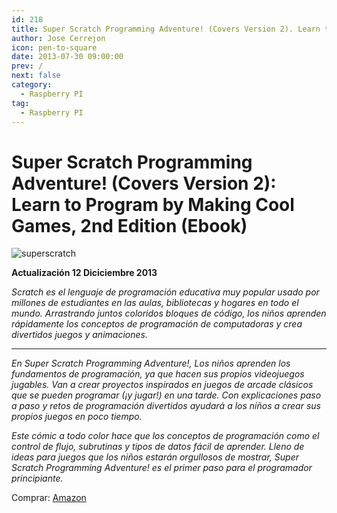 ```yaml
---
id: 218
title: Super Scratch Programming Adventure! (Covers Version 2). Learn to Program by Making Cool Games, 2nd Edition (Ebook)
author: Jose Cerrejon
icon: pen-to-square
date: 2013-07-30 09:00:00
prev: /
next: false
category:
  - Raspberry PI
tag:
  - Raspberry PI
---
```


# Super Scratch Programming Adventure! (Covers Version 2): Learn to Program by Making Cool Games, 2nd Edition (Ebook)

![superscratch](/images/2013/07/superscratch.jpg)

**Actualización 12 Diciciembre 2013**

*Scratch es el lenguaje de programación educativa muy popular usado por millones de estudiantes en las aulas, bibliotecas y hogares en todo el mundo. Arrastrando juntos coloridos bloques de código, los niños aprenden rápidamente los conceptos de programación de computadoras y crea divertidos juegos y animaciones.*

- - -
*En Super Scratch Programming Adventure!, Los niños aprenden los fundamentos de programación, ya que hacen sus propios videojuegos jugables. Van a crear proyectos inspirados en juegos de arcade clásicos que se pueden programar (¡y jugar!) en una tarde. Con explicaciones paso a paso y retos de programación divertidos ayudará a los niños a crear sus propios juegos en poco tiempo.*

*Este cómic a todo color hace que los conceptos de programación como el control de flujo, subrutinas y tipos de datos fácil de aprender. Lleno de ideas para juegos que los niños estarán orgullosos de mostrar, Super Scratch Programming Adventure! es el primer paso para el programador principiante.*

Comprar: [Amazon](http://www.amazon.com/Scratch-Programming-Adventure-Covers-Version/dp/1593275315)